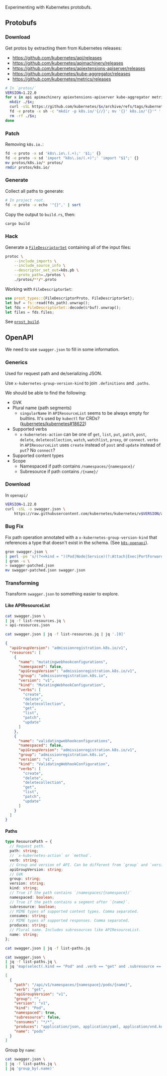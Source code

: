 Experimenting with Kubernetes protobufs.

## Protobufs

### Download

Get protos by extracting them from Kubernetes releases:

- https://github.com/kubernetes/api/releases
- https://github.com/kubernetes/apimachinery/releases
- https://github.com/kubernetes/apiextensions-apiserver/releases
- https://github.com/kubernetes/kube-aggregator/releases
- https://github.com/kubernetes/metrics/releases

```bash
# In `protos/`
VERSION=1.22.0
for x in api apimachinery apiextensions-apiserver kube-aggregator metrics; do
  mkdir ./$x;
  curl -sSL https://github.com/kubernetes/$x/archive/refs/tags/kubernetes-$VERSION.tar.gz | tar xzf - -C ./$x/ --strip-components=1;
  fd -e proto -x sh -c "mkdir -p k8s.io/'{//}'; mv '{}' k8s.io/'{}'" ';' . ./$x;
  rm -rf ./$x;
done
```

### Patch

Removing `k8s.io.`:

```bash
fd -e proto -x sd 'k8s\.io\.(.+);' '$1;' {}
fd -e proto -x sd 'import "k8s\.io/(.+)";' 'import "$1";' {}
mv protos/k8s.io/* protos/
rmdir protos/k8s.io/
```

### Generate

Collect all paths to generate:

```bash
# In project root.
fd -e proto -x echo '"{}",' | sort
```
Copy the output to `build.rs`, then:

```bash
cargo build
```

### Hack

Generate a [`FileDescriptorSet`] containing all of the input files:

```bash
protoc \
    --include_imports \
    --include_source_info \
    --descriptor_set_out=k8s.pb \
    --proto_path=./protos \
    ./protos/**/*.proto
```

Working with `FileDescriptorSet`:
```rust
use prost_types::{FileDescriptorProto, FileDescriptorSet};
let buf = fs::read(fds_path).unwrap();
let fds = FileDescriptorSet::decode(&*buf).unwrap();
let files = fds.files;
```

See [`prost_build`](https://github.com/tokio-rs/prost/blob/32bc87cd0b7301f6af1a338e9afd7717d0f42ca9/prost-build/src/lib.rs#L765-L825).

[`FileDescriptorSet`]: https://github.com/tokio-rs/prost/blob/32bc87cd0b7301f6af1a338e9afd7717d0f42ca9/prost-types/src/protobuf.rs#L1-L7


## OpenAPI

We need to use `swagger.json` to fill in some information.

### Generics

Used for request path and de/serializing JSON.

Use `x-kubernetes-group-version-kind` to join `.definitions` and `.paths`.

We should be able to find the following:

- GVK
- Plural name (path segments)
  - `singularName` in `APIResourceList` seems to be always empty for builtins. It's used by `kubectl` for CRDs? ([kubernetes/kubernetes#18622](https://github.com/kubernetes/kubernetes/issues/18622#issuecomment-434481731))
- Supported verbs
  - `x-kubernetes-action` can be one of `get`, `list`, `put`, `patch`, `post`, `delete`, `deletecollection`, `watch`, `watchlist`, `proxy`, or `connect`. `verbs` in `APIResourceList` uses `create` instead of `post` and `update` instead of `put`? No `connect`?
- Supported content types
- Scope
  - Namespaced if path contains `/namespaces/{namespace}/`
  - Subresource if path contains `/{name}/`

### Download

In `openapi/`

```bash
VERSION=1.22.0
curl -sSL -o swagger.json \
    https://raw.githubusercontent.com/kubernetes/kubernetes/v$VERSION/api/openapi-spec/swagger.json
```

### Bug Fix

Fix path operation annotated with a `x-kubernetes-group-version-kind` that references a type that doesn't exist in the schema. (See [`k8s-openapi`](https://github.com/Arnavion/k8s-openapi/blob/445e89ec444ebb1c68e61361e64eec4c4a3f4785/k8s-openapi-codegen/src/fixups/upstream_bugs.rs#L9)).

```bash
gron swagger.json \
| perl -pe 's/(?<=kind = ")(Pod|Node|Service)(?:Attach|Exec|PortForward|Proxy)Options(?=")/$1/' \
| gron -u \
> swagger-patched.json 
mv swagger-patched.json swagger.json
```

### Transforming

Transform `swagger.json` to something easier to explore.

#### Like APIResourceList

```bash
cat swagger.json \
| jq -f list-resources.jq \
> api-resources.json
```

```bash
cat swagger.json | jq -f list-resources.jq | jq '.[0]'
```

```json
{
  "apiGroupVersion": "admissionregistration.k8s.io/v1",
  "resources": [
    {
      "name": "mutatingwebhookconfigurations",
      "namespaced": false,
      "apiGroupVersion": "admissionregistration.k8s.io/v1",
      "group": "admissionregistration.k8s.io",
      "version": "v1",
      "kind": "MutatingWebhookConfiguration",
      "verbs": [
        "create",
        "delete",
        "deletecollection",
        "get",
        "list",
        "patch",
        "update"
      ]
    },
    {
      "name": "validatingwebhookconfigurations",
      "namespaced": false,
      "apiGroupVersion": "admissionregistration.k8s.io/v1",
      "group": "admissionregistration.k8s.io",
      "version": "v1",
      "kind": "ValidatingWebhookConfiguration",
      "verbs": [
        "create",
        "delete",
        "deletecollection",
        "get",
        "list",
        "patch",
        "update"
      ]
    }
  ]
}
```

#### Paths

```typescript
type ResourcePath = {
  // Request path.
  path: string;
  // `x-kubernetes-action` or `method`.
  verb: string;
  // Group and version of API. Can be different from `group` and `version` for subresources.
  apiGroupVersion: string;
  // GVK
  group: string;
  version: string;
  kind: string;
  // True if the path contains `/namespaces/{namespace}/`
  namespaced: boolean;
  // True if the path contains a segment after `{name}`.
  subresource: boolean;
  // MIME types of supported content types. Comma separated.
  consumes: string;
  // MIME types of supported responses. Comma separated.
  produces: string;
  // Plural name. Includes subresources like APIResourceList.
  name: string;
};
```

```bash
cat swagger.json | jq -f list-paths.jq
```

```bash
cat swagger.json \
| jq -f list-paths.jq \
| jq 'map(select(.kind == "Pod" and .verb == "get" and .subresource == false))'
```

```json
[
  {
    "path": "/api/v1/namespaces/{namespace}/pods/{name}",
    "verb": "get",
    "apiGroupVersion": "v1",
    "group": "",
    "version": "v1",
    "kind": "Pod",
    "namespaced": true,
    "subresource": false,
    "consumes": "*/*",
    "produces": "application/json, application/yaml, application/vnd.kubernetes.protobuf",
    "name": "pods"
  }
]
```

Group by `name`:

```bash
cat swagger.json \
| jq -f list-paths.jq \
| jq 'group_by(.name)'
```

